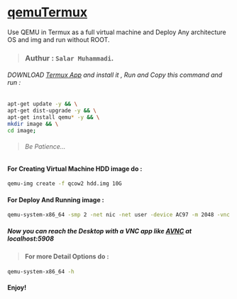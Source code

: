 # [qemuTermux](https://github.com/blanckth/qemuTermux/)
Use QEMU in Termux as a full virtual machine and Deploy Any architecture OS and img and run without ROOT.
> ### Authur : **`Salar Muhammadi`**.
###### DOWNLOAD [Termux App](https://f-droid.org/en/packages/com.termux/) and install it , Run and Copy this command and run :
```bash
apt-get update -y && \
apt-get dist-upgrade -y && \
apt-get install qemu* -y && \
mkdir image && \
cd image;
```
> ###### Be Patience...
#### For Creating Virtual Machine HDD image do :
```bash
qemu-img create -f qcow2 hdd.img 10G
```
#### For Deploy And Running image :
```bash
qemu-system-x86_64 -smp 2 -net nic -net user -device AC97 -m 2048 -vnc 127.0.0.1:8 -cdrom image.iso -hda hdd.img
```
##### Now you can reach the Desktop with a VNC app like [AVNC](https://f-droid.org/en/packages/com.gaurav.avnc/) at localhost:5908
> #### For more Detail Options do :
```bash
qemu-system-x86_64 -h
```
#### Enjoy!
